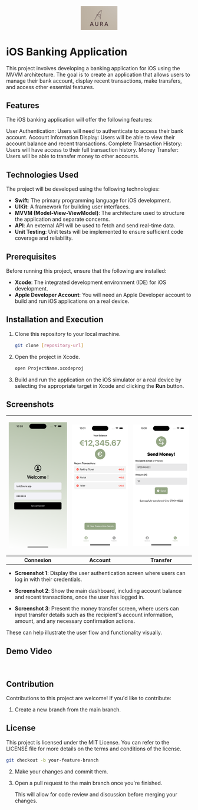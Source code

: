 <div align="center">
<img src="Screenshots/logo.png" alt="logo" width="100">
</div>

# iOS Banking Application

This project involves developing a banking application for iOS using the MVVM architecture. The goal is to create an application that allows users to manage their bank account, display recent transactions, make transfers, and access other essential features.

## Features

The iOS banking application will offer the following features:

User Authentication: Users will need to authenticate to access their bank account.
Account Information Display: Users will be able to view their account balance and recent transactions.
Complete Transaction History: Users will have access to their full transaction history.
Money Transfer: Users will be able to transfer money to other accounts.

## Technologies Used

The project will be developed using the following technologies:

- **Swift**: The primary programming language for iOS development.
- **UIKit**: A framework for building user interfaces.
- **MVVM (Model-View-ViewModel)**: The architecture used to structure the application and separate concerns.
- **API**: An external API will be used to fetch and send real-time data.
- **Unit Testing**: Unit tests will be implemented to ensure sufficient code coverage and reliability.

## Prerequisites

Before running this project, ensure that the following are installed:

- **Xcode**: The integrated development environment (IDE) for iOS development.
- **Apple Developer Account**: You will need an Apple Developer account to build and run iOS applications on a real device.

## Installation and Execution

1. Clone this repository to your local machine.
   
   ```bash
   git clone [repository-url]
   ```

2. Open the project in Xcode.

   ```bash
   open ProjectName.xcodeproj
   ```

3. Build and run the application on the iOS simulator or a real device by selecting the appropriate target in Xcode and clicking the **Run** button.

## Screenshots

| <p align="center"><img src="Screenshots/connexion.png" width="200" alt="connexion"></p> | <p align="center"><img src="Screenshots/account.png" width="200" alt="account"></p> | <p align="center"><img src="Screenshots/transfer.png" width="200" alt="transfer"></p> |
|:--:|:--:|:--:|
| **Connexion** | **Account** | **Transfer** |

- **Screenshot 1**: Display the user authentication screen where users can log in with their credentials.
  
- **Screenshot 2**: Show the main dashboard, including account balance and recent transactions, once the user has logged in.

- **Screenshot 3**: Present the money transfer screen, where users can input transfer details such as the recipient's account information, amount, and any necessary confirmation actions.

These can help illustrate the user flow and functionality visually.


## Demo Video

<div align="center">
<img src="Screenshots/test.gif" alt="" width="500">
</div>


## Contribution

Contributions to this project are welcome! If you'd like to contribute:

1. Create a new branch from the main branch.

## License

This project is licensed under the MIT License. You can refer to the LICENSE file for more details on the terms and conditions of the license.
   ```bash
   git checkout -b your-feature-branch
   ```

2. Make your changes and commit them.

3. Open a pull request to the main branch once you're finished.

   This will allow for code review and discussion before merging your changes.
